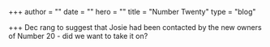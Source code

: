 +++
author = ""
date = ""
hero = ""
title = "Number Twenty"
type = "blog"

+++
Dec rang to suggest that Josie had been contacted by the new owners of Number 20 - did we want to take it on?
